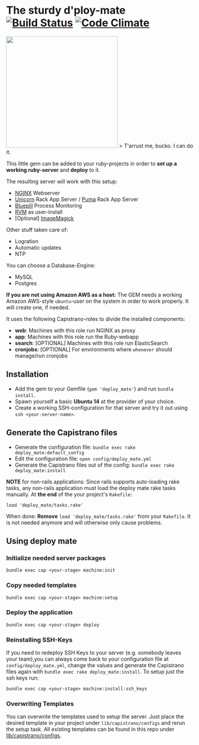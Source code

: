 # The sturdy d'ploy-mate [![Build Status](https://travis-ci.org/hanseventures/deploy-mate.svg?branch=master)](https://travis-ci.org/hanseventures/deploy-mate) [![Code Climate](https://codeclimate.com/repos/57440ed420a311008900761d/badges/68688d96d13732d3ef41/gpa.svg)](https://codeclimate.com/repos/57440ed420a311008900761d/feed)
<img src="http://hanseventures.s3.amazonaws.com/github/pirate-redbeard_1024.png" width="300" />
> T'arrust me, bucko. I can do it.

This little gem can be added to your ruby-projects in order to **set up a working ruby-server** and **deploy** to it.

The resulting server will work with this setup:
- [NGINX](http://nginx.org/) Webserver
- [Unicorn](http://unicorn.bogomips.org/) Rack App Server / [Puma](http://puma.io/) Rack App Server
- [Bluepill](https://github.com/bluepill-rb/bluepill) Process Monitoring
- [RVM](http://rvm.io) as user-install
- [Optional] [ImageMagick](http://www.imagemagick.org)

Other stuff taken care of:
- Logration
- Automatic updates
- NTP

You can choose a Database-Engine:
- MySQL
- Postgres

**If you are not using Amazon AWS as a host:** The GEM needs a working Amazon AWS-style `ubuntu`-user on the system in order to work properly. It will create one, if needed.

It uses the following Capistrano-roles to divide the installed components:
- **web**: Machines with this role run NGINX as proxy
- **app**: Machines with this role run the Ruby-webapp
- **search**: [OPTIONAL] Machines with this role run ElasticSearch
- **cronjobs**: [OPTIONAL] For environments where `whenever` should manage/run cronjobs

## Installation
* Add the gem to your Gemfile (`gem 'deploy_mate'`) and run `bundle install`.
* Spawn yourself a basic **Ubuntu 14** at the provider of your choice.
* Create a working SSH-configuration for that server and try it out using `ssh <your-server-name>`.

## Generate the Capistrano files
* Generate the configuration file: `bundle exec rake deploy_mate:default_config`
* Edit the configuration file: `open config/deploy_mate.yml`
* Generate the Capistrano files out of the config: `bundle exec rake deploy_mate:install`

**NOTE** for non-rails applications:
Since rails supports auto-loading rake tasks, any non-rails application must load the deploy mate rake tasks manually.
At **the end** of the your project's `Rakefile`:
```
load 'deploy_mate/tasks.rake'
```
When done: **Remove** `load 'deploy_mate/tasks.rake'` from your `Rakefile`. It is not needed anymore and will otherwise only cause problems.

## Using deploy mate

### Initialize needed server packages
```
bundle exec cap <your-stage> machine:init
```

### Copy needed templates
```
bundle exec cap <your-stage> machine:setup
```

### Deploy the application
```
bundle exec cap <your-stage> deploy
```

### Reinstalling SSH-Keys
If you need to redeploy SSH Keys to your server (e.g. somebody leaves your team),you can
always come back to your configuration file at `config/deploy_mate.yml`, change the
values and generate the Capistrano files again with `bundle exec rake deploy_mate:install`.
To setup just the ssh keys run:

```
bundle exec cap <your-stage> machine:install:ssh_keys
```

### Overwriting Templates
You can overwrite the templates used to setup the server. Just place the desired template in your project under `lib/capistrano/configs` and rerun the setup task. All existing templates can be found in this repo under [lib/capistrano/configs](https://github.com/hanseventures/deploy-mate/tree/master/lib/capistrano/configs).
